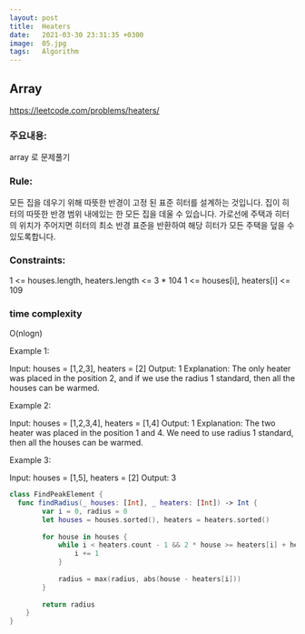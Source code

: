 ```yaml
---
layout: post
title:  Heaters
date:   2021-03-30 23:31:35 +0300
image:  05.jpg
tags:   Algorithm
---
```



## Array
https://leetcode.com/problems/heaters/


### 주요내용: 
array 로 문제풀기

### Rule:
모든 집을 데우기 위해 따뜻한 반경이 고정 된 표준 히터를 설계하는 것입니다.
집이 히터의 따뜻한 반경 범위 내에있는 한 모든 집을 데울 수 있습니다.
가로선에 주택과 히터의 위치가 주어지면 히터의 최소 반경 표준을 반환하여 해당 히터가 모든 주택을 덮을 수 있도록합니다.

### Constraints:
1 <= houses.length, heaters.length <= 3 * 104
1 <= houses[i], heaters[i] <= 109

### time complexity
O(nlogn)

Example 1:

Input: houses = [1,2,3], heaters = [2]
Output: 1
Explanation: The only heater was placed in the position 2, and if we use the radius 1 standard, then all the houses can be warmed.

Example 2:

Input: houses = [1,2,3,4], heaters = [1,4]
Output: 1
Explanation: The two heater was placed in the position 1 and 4. We need to use radius 1 standard, then all the houses can be warmed.

Example 3:

Input: houses = [1,5], heaters = [2]
Output: 3

```swift
class FindPeakElement {
  func findRadius(_ houses: [Int], _ heaters: [Int]) -> Int {
        var i = 0, radius = 0
        let houses = houses.sorted(), heaters = heaters.sorted()
        
        for house in houses {
            while i < heaters.count - 1 && 2 * house >= heaters[i] + heaters[i + 1]  {
                i += 1
            }
            
            radius = max(radius, abs(house - heaters[i]))
        }
        
        return radius
    }
}
```
